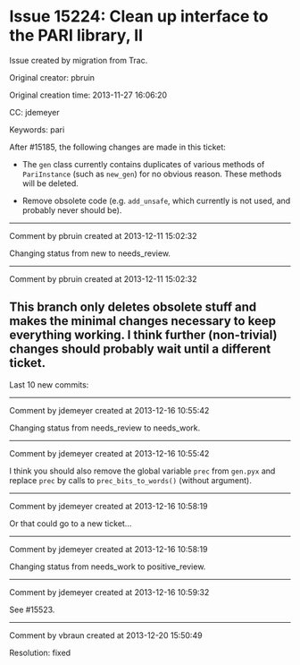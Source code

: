 # Issue 15224: Clean up interface to the PARI library, II

Issue created by migration from Trac.

Original creator: pbruin

Original creation time: 2013-11-27 16:06:20

CC:  jdemeyer

Keywords: pari

After #15185, the following changes are made in this ticket:

- The `gen` class currently contains duplicates of various methods of
`PariInstance` (such as `new_gen`) for no obvious reason.  These methods
will be deleted.

- Remove obsolete code (e.g. `add_unsafe`, which currently is not used,
and probably never should be).


---

Comment by pbruin created at 2013-12-11 15:02:32

Changing status from new to needs_review.


---

Comment by pbruin created at 2013-12-11 15:02:32

This branch only deletes obsolete stuff and makes the minimal changes necessary to keep everything working.  I think further (non-trivial) changes should probably wait until a different ticket.
----
Last 10 new commits:


---

Comment by jdemeyer created at 2013-12-16 10:55:42

Changing status from needs_review to needs_work.


---

Comment by jdemeyer created at 2013-12-16 10:55:42

I think you should also remove the global variable `prec` from `gen.pyx` and replace `prec` by calls to `prec_bits_to_words()` (without argument).


---

Comment by jdemeyer created at 2013-12-16 10:58:19

Or that could go to a new ticket...


---

Comment by jdemeyer created at 2013-12-16 10:58:19

Changing status from needs_work to positive_review.


---

Comment by jdemeyer created at 2013-12-16 10:59:32

See #15523.


---

Comment by vbraun created at 2013-12-20 15:50:49

Resolution: fixed
